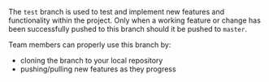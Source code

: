 The `test` branch is used to test and implement new features and functionality within the project.
Only when a working feature or change has been successfully pushed to this branch should it be pushed to `master`.

Team members can properly use this branch by:
- cloning the branch to your local repository
- pushing/pulling new features as they progress

